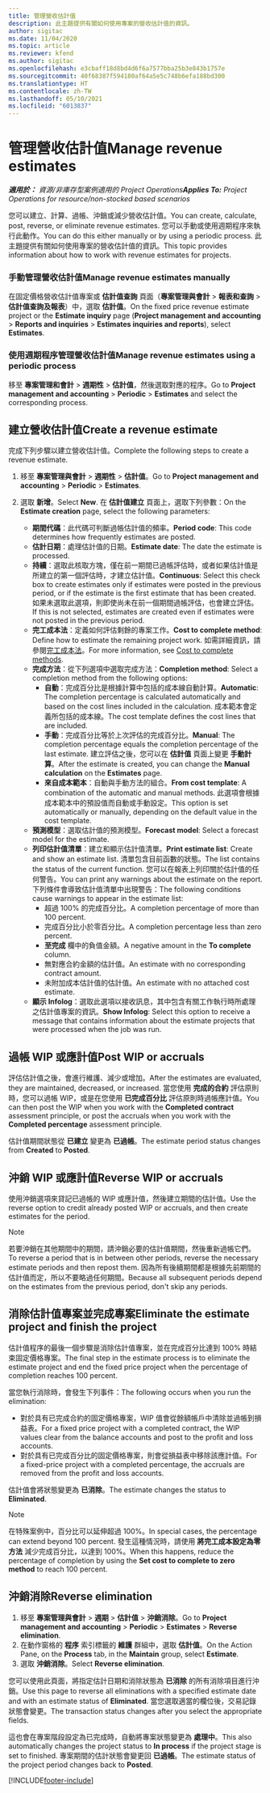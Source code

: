 ```yaml
---
title: 管理營收估計值
description: 此主題提供有關如何使用專案的營收估計值的資訊。
author: sigitac
ms.date: 11/04/2020
ms.topic: article
ms.reviewer: kfend
ms.author: sigitac
ms.openlocfilehash: e3cbaff18d8bd4d6f6a7577bba25b3e843b1757e
ms.sourcegitcommit: 40f68387f594180af64a5e5c748b6efa188bd300
ms.translationtype: HT
ms.contentlocale: zh-TW
ms.lasthandoff: 05/10/2021
ms.locfileid: "6013837"
---
```

# <a name="manage-revenue-estimates"></a><span data-ttu-id="884eb-103">管理營收估計值</span><span class="sxs-lookup"><span data-stu-id="884eb-103">Manage revenue estimates</span></span>

<span data-ttu-id="884eb-104">_**適用於：** 資源/非庫存型案例適用的 Project Operations_</span><span class="sxs-lookup"><span data-stu-id="884eb-104">_**Applies To:** Project Operations for resource/non-stocked based scenarios_</span></span>

<span data-ttu-id="884eb-105">您可以建立、計算、過帳、沖銷或減少營收估計值。</span><span class="sxs-lookup"><span data-stu-id="884eb-105">You can create, calculate, post, reverse, or eliminate revenue estimates.</span></span> <span data-ttu-id="884eb-106">您可以手動或使用週期程序來執行此動作。</span><span class="sxs-lookup"><span data-stu-id="884eb-106">You can do this either manually or by using a periodic process.</span></span> <span data-ttu-id="884eb-107">此主題提供有關如何使用專案的營收估計值的資訊。</span><span class="sxs-lookup"><span data-stu-id="884eb-107">This topic provides information about how to work with revenue estimates for projects.</span></span>

### <a name="manage-revenue-estimates-manually"></a><span data-ttu-id="884eb-108">手動管理營收估計值</span><span class="sxs-lookup"><span data-stu-id="884eb-108">Manage revenue estimates manually</span></span>

<span data-ttu-id="884eb-109">在固定價格營收估計值專案或 **估計值查詢** 頁面（**專案管理與會計** > **報表和查詢** > **估計值查詢及報表**）中，選取 **估計值**。</span><span class="sxs-lookup"><span data-stu-id="884eb-109">On the fixed price revenue estimate project or the **Estimate inquiry** page (**Project management and accounting** > **Reports and inquiries** > **Estimates inquiries and reports**), select **Estimates**.</span></span>

### <a name="manage-revenue-estimates-using-a-periodic-process"></a><span data-ttu-id="884eb-110">使用週期程序管理營收估計值</span><span class="sxs-lookup"><span data-stu-id="884eb-110">Manage revenue estimates using a periodic process</span></span>

<span data-ttu-id="884eb-111">移至 **專案管理和會計** > **週期性** > **估計值**，然後選取對應的程序。</span><span class="sxs-lookup"><span data-stu-id="884eb-111">Go to **Project management and accounting** > **Periodic** > **Estimates** and select the corresponding process.</span></span>

## <a name="create-a-revenue-estimate"></a><span data-ttu-id="884eb-112">建立營收估計值</span><span class="sxs-lookup"><span data-stu-id="884eb-112">Create a revenue estimate</span></span>

<span data-ttu-id="884eb-113">完成下列步驟以建立營收估計值。</span><span class="sxs-lookup"><span data-stu-id="884eb-113">Complete the following steps to create a revenue estimate.</span></span> 

1. <span data-ttu-id="884eb-114">移至 **專案管理與會計** > **週期性** > **估計值**。</span><span class="sxs-lookup"><span data-stu-id="884eb-114">Go to **Project management and accounting** > **Periodic** > **Estimates**.</span></span>
2. <span data-ttu-id="884eb-115">選取 **新增**。</span><span class="sxs-lookup"><span data-stu-id="884eb-115">Select **New**.</span></span> <span data-ttu-id="884eb-116">在 **估計值建立** 頁面上，選取下列參數：</span><span class="sxs-lookup"><span data-stu-id="884eb-116">On the **Estimate creation** page, select the following parameters:</span></span>

   - <span data-ttu-id="884eb-117">**期間代碼**：此代碼可判斷過帳估計值的頻率。</span><span class="sxs-lookup"><span data-stu-id="884eb-117">**Period code**: This code determines how frequently estimates are posted.</span></span>
   - <span data-ttu-id="884eb-118">**估計日期**：處理估計值的日期。</span><span class="sxs-lookup"><span data-stu-id="884eb-118">**Estimate date**: The date the estimate is processed.</span></span>
   - <span data-ttu-id="884eb-119">**持續**：選取此核取方塊，僅在前一期間已過帳評估時，或者如果估計值是所建立的第一個評估時，才建立估計值。</span><span class="sxs-lookup"><span data-stu-id="884eb-119">**Continuous**: Select this check box to create estimates only if estimates were posted in the previous period, or if the estimate is the first estimate that has been created.</span></span> <span data-ttu-id="884eb-120">如果未選取此選項，則即使尚未在前一個期間過帳評估，也會建立評估。</span><span class="sxs-lookup"><span data-stu-id="884eb-120">If this is not selected, estimates are created even if estimates were not posted in the previous period.</span></span>
   - <span data-ttu-id="884eb-121">**完工成本法**：定義如何評估剩餘的專案工作。</span><span class="sxs-lookup"><span data-stu-id="884eb-121">**Cost to complete method**: Define how to estimate the remaining project work.</span></span> <span data-ttu-id="884eb-122">如需詳細資訊，請參閱[完工成本法](cost-complete-methods.md)。</span><span class="sxs-lookup"><span data-stu-id="884eb-122">For more information, see [Cost to complete methods](cost-complete-methods.md).</span></span>
   - <span data-ttu-id="884eb-123">**完成方法**：從下列選項中選取完成方法：</span><span class="sxs-lookup"><span data-stu-id="884eb-123">**Completion method**: Select a completion method from the following options:</span></span>
     - <span data-ttu-id="884eb-124">**自動**：完成百分比是根據計算中包括的成本線自動計算。</span><span class="sxs-lookup"><span data-stu-id="884eb-124">**Automatic**: The completion percentage is calculated automatically and based on the cost lines included in the calculation.</span></span> <span data-ttu-id="884eb-125">成本範本會定義所包括的成本線。</span><span class="sxs-lookup"><span data-stu-id="884eb-125">The cost template defines the cost lines that are included.</span></span>
     - <span data-ttu-id="884eb-126">**手動**：完成百分比等於上次評估的完成百分比。</span><span class="sxs-lookup"><span data-stu-id="884eb-126">**Manual**: The completion percentage equals the completion percentage of the last estimate.</span></span> <span data-ttu-id="884eb-127">建立評估之後，您可以在 **估計值** 頁面上變更 **手動計算**。</span><span class="sxs-lookup"><span data-stu-id="884eb-127">After the estimate is created, you can change the **Manual calculation** on the **Estimates** page.</span></span>
     - <span data-ttu-id="884eb-128">**來自成本範本**：自動與手動方法的組合。</span><span class="sxs-lookup"><span data-stu-id="884eb-128">**From cost template**: A combination of the automatic and manual methods.</span></span> <span data-ttu-id="884eb-129">此選項會根據成本範本中的預設值而自動或手動設定。</span><span class="sxs-lookup"><span data-stu-id="884eb-129">This option is set automatically or manually, depending on the default value in the cost template.</span></span>
   - <span data-ttu-id="884eb-130">**預測模型**：選取估計值的預測模型。</span><span class="sxs-lookup"><span data-stu-id="884eb-130">**Forecast model**: Select a forecast model for the estimate.</span></span>
   - <span data-ttu-id="884eb-131">**列印估計值清單**：建立和顯示估計值清單。</span><span class="sxs-lookup"><span data-stu-id="884eb-131">**Print estimate list**: Create and show an estimate list.</span></span> <span data-ttu-id="884eb-132">清單包含目前函數的狀態。</span><span class="sxs-lookup"><span data-stu-id="884eb-132">The list contains the status of the current function.</span></span> <span data-ttu-id="884eb-133">您可以在報表上列印關於估計值的任何警告。</span><span class="sxs-lookup"><span data-stu-id="884eb-133">You can print any warnings about the estimate on the report.</span></span> <span data-ttu-id="884eb-134">下列條件會導致估計值清單中出現警告：</span><span class="sxs-lookup"><span data-stu-id="884eb-134">The following conditions cause warnings to appear in the estimate list:</span></span>
     - <span data-ttu-id="884eb-135">超過 100% 的完成百分比。</span><span class="sxs-lookup"><span data-stu-id="884eb-135">A completion percentage of more than 100 percent.</span></span>
     - <span data-ttu-id="884eb-136">完成百分比小於零百分比。</span><span class="sxs-lookup"><span data-stu-id="884eb-136">A completion percentage less than zero percent.</span></span>
     - <span data-ttu-id="884eb-137">**至完成** 欄中的負值金額。</span><span class="sxs-lookup"><span data-stu-id="884eb-137">A negative amount in the **To complete** column.</span></span>
     - <span data-ttu-id="884eb-138">無對應合約金額的估計值。</span><span class="sxs-lookup"><span data-stu-id="884eb-138">An estimate with no corresponding contract amount.</span></span>
     - <span data-ttu-id="884eb-139">未附加成本估計值的估計值。</span><span class="sxs-lookup"><span data-stu-id="884eb-139">An estimate with no attached cost estimate.</span></span>
   - <span data-ttu-id="884eb-140">**顯示 Infolog**：選取此選項以接收訊息，其中包含有關工作執行時所處理之估計值專案的資訊。</span><span class="sxs-lookup"><span data-stu-id="884eb-140">**Show Infolog**: Select this option to receive a message that contains information about the estimate projects that were processed when the job was run.</span></span>


## <a name="post-wip-or-accruals"></a><span data-ttu-id="884eb-141">過帳 WIP 或應計值</span><span class="sxs-lookup"><span data-stu-id="884eb-141">Post WIP or accruals</span></span>

<span data-ttu-id="884eb-142">評估估計值之後，會進行維護、減少或增加。</span><span class="sxs-lookup"><span data-stu-id="884eb-142">After the estimates are evaluated, they are maintained, decreased, or increased.</span></span> <span data-ttu-id="884eb-143">當您使用 **完成的合約** 評估原則時，您可以過帳 WIP，或是在您使用 **已完成百分比** 評估原則時過帳應計值。</span><span class="sxs-lookup"><span data-stu-id="884eb-143">You can then post the WIP when you work with the **Completed contract** assessment principle, or post the accruals when you work with the **Completed percentage** assessment principle.</span></span>
  
<span data-ttu-id="884eb-144">估計值期間狀態從 **已建立** 變更為 **已過帳**。</span><span class="sxs-lookup"><span data-stu-id="884eb-144">The estimate period status changes from **Created** to **Posted**.</span></span>

## <a name="reverse-wip-or-accruals"></a><span data-ttu-id="884eb-145">沖銷 WIP 或應計值</span><span class="sxs-lookup"><span data-stu-id="884eb-145">Reverse WIP or accruals</span></span>

<span data-ttu-id="884eb-146">使用沖銷選項來貸記已過帳的 WIP 或應計值，然後建立期間的估計值。</span><span class="sxs-lookup"><span data-stu-id="884eb-146">Use the reverse option to credit already posted WIP or accruals, and then create estimates for the period.</span></span>

> [!NOTE]
> <span data-ttu-id="884eb-147">若要沖銷在其他期間中的期間，請沖銷必要的估計值期間，然後重新過帳它們。</span><span class="sxs-lookup"><span data-stu-id="884eb-147">To reverse a period that is in between other periods, reverse the necessary estimate periods and then repost them.</span></span> <span data-ttu-id="884eb-148">因為所有後續期間都是根據先前期間的估計值而定，所以不要略過任何期間。</span><span class="sxs-lookup"><span data-stu-id="884eb-148">Because all subsequent periods depend on the estimates from the previous period, don't skip any periods.</span></span>

## <a name="eliminate-the-estimate-project-and-finish-the-project"></a><span data-ttu-id="884eb-149">消除估計值專案並完成專案</span><span class="sxs-lookup"><span data-stu-id="884eb-149">Eliminate the estimate project and finish the project</span></span>

<span data-ttu-id="884eb-150">估計值程序的最後一個步驟是消除估計值專案，並在完成百分比達到 100% 時結束固定價格專案。</span><span class="sxs-lookup"><span data-stu-id="884eb-150">The final step in the estimate process is to eliminate the estimate project and end the fixed price project when the percentage of completion reaches 100 percent.</span></span>

<span data-ttu-id="884eb-151">當您執行消除時，會發生下列事件：</span><span class="sxs-lookup"><span data-stu-id="884eb-151">The following occurs when you run the elimination:</span></span>

- <span data-ttu-id="884eb-152">對於具有已完成合約的固定價格專案，WIP 值會從餘額帳戶中清除並過帳到損益表。</span><span class="sxs-lookup"><span data-stu-id="884eb-152">For a fixed price project with a completed contract, the WIP values clear from the balance accounts and post to the profit and loss accounts.</span></span>
- <span data-ttu-id="884eb-153">對於具有已完成百分比的固定價格專案，則會從損益表中移除該應計值。</span><span class="sxs-lookup"><span data-stu-id="884eb-153">For a fixed-price project with a completed percentage, the accruals are removed from the profit and loss accounts.</span></span>

<span data-ttu-id="884eb-154">估計值會將狀態變更為 **已消除**。</span><span class="sxs-lookup"><span data-stu-id="884eb-154">The estimate changes the status to **Eliminated**.</span></span>

> [!NOTE]
> <span data-ttu-id="884eb-155">在特殊案例中，百分比可以延伸超過 100%。</span><span class="sxs-lookup"><span data-stu-id="884eb-155">In special cases, the percentage can extend beyond 100 percent.</span></span> <span data-ttu-id="884eb-156">發生這種情況時，請使用 **將完工成本設定為零方法** 減少完成百分比，以達到 100%。</span><span class="sxs-lookup"><span data-stu-id="884eb-156">When this happens, reduce the percentage of completion by using the **Set cost to complete to zero method** to reach 100 percent.</span></span>

## <a name="reverse-elimination"></a><span data-ttu-id="884eb-157">沖銷消除</span><span class="sxs-lookup"><span data-stu-id="884eb-157">Reverse elimination</span></span>

1. <span data-ttu-id="884eb-158">移至 **專案管理與會計** > **週期** > **估計值** > **沖銷消除**。</span><span class="sxs-lookup"><span data-stu-id="884eb-158">Go to **Project management and accounting** > **Periodic** > **Estimates** > **Reverse elimination**.</span></span> 
2. <span data-ttu-id="884eb-159">在動作窗格的 **程序** 索引標籤的 **維護** 群組中，選取 **估計值**。</span><span class="sxs-lookup"><span data-stu-id="884eb-159">On the Action Pane, on the **Process** tab, in the **Maintain** group, select **Estimate**.</span></span> 
3. <span data-ttu-id="884eb-160">選取 **沖銷消除**。</span><span class="sxs-lookup"><span data-stu-id="884eb-160">Select **Reverse elimination**.</span></span>

<span data-ttu-id="884eb-161">您可以使用此頁面，將指定估計日期和消除狀態為 **已消除** 的所有消除項目進行沖銷。</span><span class="sxs-lookup"><span data-stu-id="884eb-161">Use this page to reverse all eliminations with a specified estimate date and with an estimate status of **Eliminated**.</span></span> <span data-ttu-id="884eb-162">當您選取適當的欄位後，交易記錄狀態會變更。</span><span class="sxs-lookup"><span data-stu-id="884eb-162">The transaction status changes after you select the appropriate fields.</span></span>

<span data-ttu-id="884eb-163">這也會在專案階段設定為已完成時，自動將專案狀態變更為 **處理中**。</span><span class="sxs-lookup"><span data-stu-id="884eb-163">This also automatically changes the project status to **In process** if the project stage is set to finished.</span></span> <span data-ttu-id="884eb-164">專案期間的估計狀態會變更回 **已過帳**。</span><span class="sxs-lookup"><span data-stu-id="884eb-164">The estimate status of the project period changes back to **Posted**.</span></span>


[!INCLUDE[footer-include](../includes/footer-banner.md)]